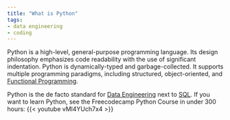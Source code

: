 ```yaml
---
title: "What is Python"
tags:
- data engineering
- coding
---
```

Python is a high-level, general-purpose programming language. Its design philosophy emphasizes code readability with the use of significant indentation. Python is dynamically-typed and garbage-collected. It supports multiple programming paradigms, including structured, object-oriented, and [Functional Programming](term/functional%20programming.md).

Python is the de facto standard for [Data Engineering](term/data%20engineering.md) next to [SQL](term/sql.md). If you want to learn Python, see the Freecodecamp Python Course in under 300 hours:
{{< youtube vMl4YUch7x4 >}}
